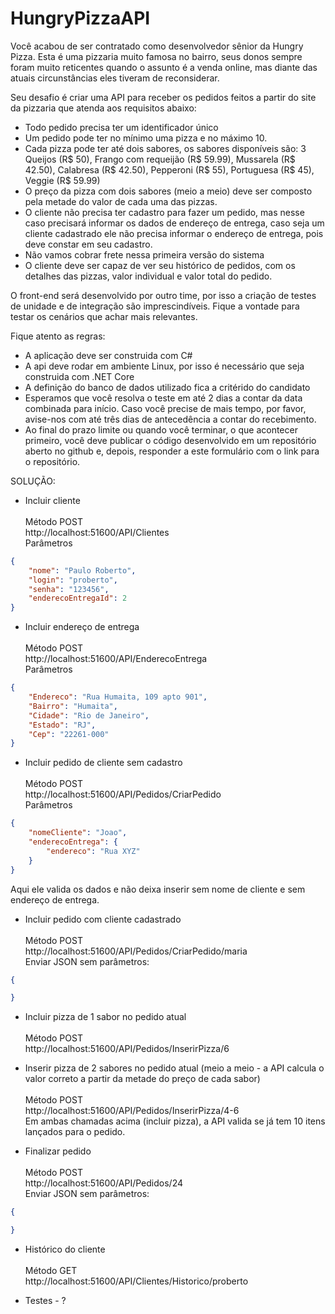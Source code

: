 # HungryPizzaAPI


Você acabou de ser contratado como desenvolvedor sênior da Hungry Pizza. Esta é uma pizzaria muito famosa no bairro, seus donos sempre foram muito reticentes quando o assunto é a venda online, mas diante das atuais circunstâncias eles tiveram de reconsiderar. 

Seu desafio é criar uma API para receber os pedidos feitos a partir do site da pizzaria que atenda aos requisitos abaixo:

- Todo pedido precisa ter um identificador único
- Um pedido pode ter no mínimo uma pizza e no máximo 10.
- Cada pizza pode ter até dois sabores, os sabores disponíveis são:
3 Queijos (R$ 50), Frango com requeijão (R$ 59.99), Mussarela (R$ 42.50), Calabresa (R$ 42.50), Pepperoni (R$ 55), Portuguesa (R$ 45), Veggie (R$ 59.99)
- O preço da pizza com dois sabores (meio a meio) deve ser composto pela metade do valor de cada uma das pizzas.
- O cliente não precisa ter cadastro para fazer um pedido, mas nesse caso precisará informar os dados de endereço de entrega, caso seja um cliente cadastrado ele não precisa informar o endereço de entrega, pois deve constar em seu cadastro.
- Não vamos cobrar frete nessa primeira versão do sistema
- O cliente deve ser capaz de ver seu histórico de pedidos, com os detalhes das pizzas, valor individual e valor total do pedido.

O front-end será desenvolvido por outro time, por isso a criação de testes de unidade e de integração são imprescindíveis. Fique a vontade para testar os cenários que achar mais relevantes.

Fique atento as regras:
- A aplicação deve ser construida com C#
- A api deve rodar em ambiente Linux, por isso é necessário que seja construida com .NET Core
- A definição do banco de dados utilizado fica a critérido do candidato
- Esperamos que você resolva o teste em até 2 dias a contar da data combinada para início. Caso você precise de mais tempo, por favor, avise-nos com até três dias de antecedência a contar do recebimento.
- Ao final do prazo limite ou quando você terminar, o que acontecer primeiro, você deve publicar o código desenvolvido em um repositório aberto no github e, depois, responder a este formulário com o link para o repositório.


SOLUÇÃO:

- Incluir cliente\
\
Método POST\
http://localhost:51600/API/Clientes
\
Parâmetros
```json
{
    "nome": "Paulo Roberto",
    "login": "proberto",
    "senha": "123456",
    "enderecoEntregaId": 2
}
```

- Incluir endereço de entrega\
\
Método POST\
http://localhost:51600/API/EnderecoEntrega
\
Parâmetros
```json
{
    "Endereco": "Rua Humaita, 109 apto 901",
    "Bairro": "Humaita",
    "Cidade": "Rio de Janeiro",
    "Estado": "RJ",
    "Cep": "22261-000"
}
```

- Incluir pedido de cliente sem cadastro\
\
Método POST\
http://localhost:51600/API/Pedidos/CriarPedido 
\
Parâmetros
```json
{
    "nomeCliente": "Joao",
    "enderecoEntrega": {
        "endereco": "Rua XYZ"
    }
}
```
Aqui ele valida os dados e não deixa inserir sem nome de cliente e sem endereço de entrega.

- Incluir pedido com cliente cadastrado\
\
Método POST\
http://localhost:51600/API/Pedidos/CriarPedido/maria 
\
Enviar JSON sem parâmetros:
```json
{

}
```

- Incluir pizza de 1 sabor no pedido atual\
\
Método POST\
http://localhost:51600/API/Pedidos/InserirPizza/6 

- Inserir pizza de 2 sabores no pedido atual (meio a meio - a API calcula o valor correto a partir da metade do preço de cada sabor)\
\
Método POST\
http://localhost:51600/API/Pedidos/InserirPizza/4-6
\
Em ambas chamadas acima (incluir pizza), a API valida se já tem 10 itens lançados para o pedido.


- Finalizar pedido\
\
Método POST\
http://localhost:51600/API/Pedidos/24 
\
Enviar JSON sem parâmetros:
```json
{

}
```

- Histórico do cliente\
\
Método GET\
http://localhost:51600/API/Clientes/Historico/proberto

- Testes - ? 
